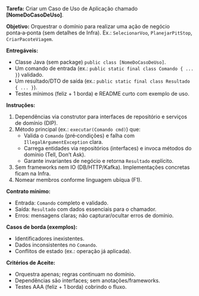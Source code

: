 **Tarefa:** Criar um Caso de Uso de Aplicação chamado **[NomeDoCasoDeUso]**.

**Objetivo:** Orquestrar o domínio para realizar uma ação de negócio ponta‑a‑ponta (sem detalhes de Infra). Ex.: `SelecionarVoo`, `PlanejarPitStop`, `CriarPacoteViagem`.

**Entregáveis:**
- Classe Java (sem package) `public class [NomeDoCasoDeUso]`.
- Um comando de entrada (ex.: `public static final class Comando { ... }`) validado.
- Um resultado/DTO de saída (ex.: `public static final class Resultado { ... }`).
- Testes mínimos (feliz + 1 borda) e README curto com exemplo de uso.

**Instruções:**
1) Dependências via construtor para interfaces de repositório e serviços de domínio (DIP).
2) Método principal (ex.: `executar(Comando cmd)`) que:
   - Valida o `Comando` (pré‑condições) e falha com `IllegalArgumentException` clara.
   - Carrega entidades via repositórios (interfaces) e invoca métodos do domínio (Tell, Don’t Ask).
   - Garante invariantes de negócio e retorna `Resultado` explícito.
3) Sem frameworks nem IO (DB/HTTP/Kafka). Implementações concretas ficam na Infra.
4) Nomear membros conforme linguagem ubíqua (F1).

**Contrato mínimo:**
- Entrada: `Comando` completo e validado.
- Saída: `Resultado` com dados essenciais para o chamador.
- Erros: mensagens claras; não capturar/ocultar erros de domínio.

**Casos de borda (exemplos):**
- Identificadores inexistentes.
- Dados inconsistentes no `Comando`.
- Conflitos de estado (ex.: operação já aplicada).

**Critérios de Aceite:**
- Orquestra apenas; regras continuam no domínio.
- Dependências são interfaces; sem anotações/frameworks.
- Testes AAA (feliz + 1 borda) cobrindo o fluxo.
